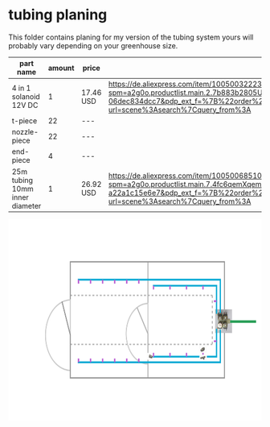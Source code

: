 # tubing planing

This folder contains planing for my version of the tubing system yours will probably vary depending on your greenhouse size.

| part name       | amount     | price | link |
| --------------- | ---------- | ----- | ---- |
| 4 in 1 solanoid 12V DC | 1          | 17.46 USD | https://de.aliexpress.com/item/1005003222372894.html?spm=a2g0o.productlist.main.2.7b883b2805U1oZ&algo_pvid=367fdcb6-b2b8-4472-b90f-06dec834dcc7&pdp_ext_f=%7B%22order%22%3A%2290%22%2C%22eval%22%3A%221%22%7D&utparam-url=scene%3Asearch%7Cquery_from%3A
| t-piece         | 22         | ---   | |
| nozzle-piece    | 22         | ---   ||
| end-piece       | 4          | ---   ||
| 25m tubing 10mm inner diameter       | 1          | 26.92 USD   |https://de.aliexpress.com/item/1005006851012150.html?spm=a2g0o.productlist.main.7.4fc6qemXqemXUn&algo_pvid=38c16ebb-f0d1-407d-8d17-a22a1c15e6e7&pdp_ext_f=%7B%22order%22%3A%224%22%2C%22eval%22%3A%221%22%7D&utparam-url=scene%3Asearch%7Cquery_from%3A|

<img src="./tubing_map.png" height="400" />